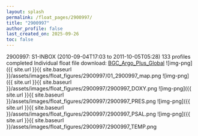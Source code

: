 ```yaml
---
layout: splash
permalink: /float_pages/2900997/
title: "2900997"
author_profile: false
last_created_on: 2025-09-26
toc: false
---
```

 
2900997: S1-INBOX (2010-09-04T17:03 to 2011-10-05T05:28)
133 profiles completed
Individual float file download: [BGC_Argo_Plus_Global](https://ftp.soest.hawaii.edu/bgc_argo_plus/Individual_Floats/outliers_removed/2900997_Sprof_processed.nc)
![img-png]({{ site.url }}{{ site.baseurl }}/assets/images/float_figures/2900997/01_2900997_map.png
![img-png]({{ site.url }}{{ site.baseurl }}/assets/images/float_figures/2900997/2900997_DOXY.png
![img-png]({{ site.url }}{{ site.baseurl }}/assets/images/float_figures/2900997/2900997_PRES.png
![img-png]({{ site.url }}{{ site.baseurl }}/assets/images/float_figures/2900997/2900997_PSAL.png
![img-png]({{ site.url }}{{ site.baseurl }}/assets/images/float_figures/2900997/2900997_TEMP.png
